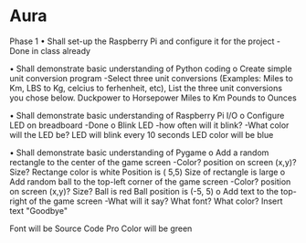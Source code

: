 # Aura

Phase 1
• Shall set-up the Raspberry Pi and configure it for the project
-Done in class already

• Shall demonstrate basic understanding of Python coding
o Create simple unit conversion program
-Select three unit conversions (Examples: Miles to Km, LBS to Kg, celcius to ferhenheit, etc), List the three unit conversions you chose below.
Duckpower to Horsepower
Miles to Km
Pounds to Ounces 

• Shall demonstrate basic understanding of Raspberry Pi I/O
o Configure LED on breadboard 
-Done 
o Blink LED
-how often will it blink?
-What color will the LED be?
LED will blink every 10 seconds
LED color will be blue


• Shall demonstrate basic understanding of Pygame
o Add a random rectangle to the center of the game screen
-Color? position on screen (x,y)? Size? 
Rectange color is white
Position is ( 5,5)
Size of rectangle is large
o Add random ball to the top-left corner of the game screen
-Color? position on screen (x,y)? Size? 
Ball is red
Ball position is (-5, 5)
o Add text to the top-right of the game screen
-What will it say? What font? What color?
Insert text "Goodbye"

Font will be Source Code Pro
Color will be green
